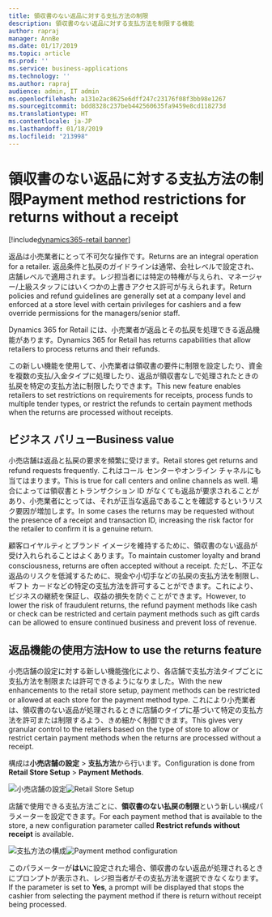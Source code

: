 ```yaml
---
title: 領収書のない返品に対する支払方法の制限
description: 領収書のない返品に対する支払方法を制限する機能
author: rapraj
manager: AnnBe
ms.date: 01/17/2019
ms.topic: article
ms.prod: ''
ms.service: business-applications
ms.technology: ''
ms.author: rapraj
audience: admin, IT admin
ms.openlocfilehash: a131e2ac8625e6dff247c23176f08f3bb98e1267
ms.sourcegitcommit: bdd8328c237beb442560635fa9459e8cd118273d
ms.translationtype: HT
ms.contentlocale: ja-JP
ms.lasthandoff: 01/18/2019
ms.locfileid: "213998"
---
```

# <a name="payment-method-restrictions-for-returns-without-a-receipt"></a><span data-ttu-id="3c5ba-103">領収書のない返品に対する支払方法の制限</span><span class="sxs-lookup"><span data-stu-id="3c5ba-103">Payment method restrictions for returns without a receipt</span></span>


[!include[dynamics365-retail banner](../includes/dynamics365-retail.md)]

<span data-ttu-id="3c5ba-104">返品は小売業者にとって不可欠な操作です。</span><span class="sxs-lookup"><span data-stu-id="3c5ba-104">Returns are an integral operation for a retailer.</span></span> <span data-ttu-id="3c5ba-105">返品条件と払戻のガイドラインは通常、会社レベルで設定され、店舗レベルで適用されます。レジ担当者には特定の特権が与えられ、マネージャー/上級スタッフにはいくつかの上書きアクセス許可が与えられます。</span><span class="sxs-lookup"><span data-stu-id="3c5ba-105">Return policies and refund guidelines are generally set at a company level and enforced at a store level with certain privileges for cashiers and a few override permissions for the managers/senior staff.</span></span> 

<span data-ttu-id="3c5ba-106">Dynamics 365 for Retail には、小売業者が返品とその払戻を処理できる返品機能があります。</span><span class="sxs-lookup"><span data-stu-id="3c5ba-106">Dynamics 365 for Retail has returns capabilities that allow retailers to process returns and their refunds.</span></span> 

<span data-ttu-id="3c5ba-107">この新しい機能を使用して、小売業者は領収書の要件に制限を設定したり、資金を複数の支払/入金タイプに処理したり、返品が領収書なしで処理されたときの払戻を特定の支払方法に制限したりできます。</span><span class="sxs-lookup"><span data-stu-id="3c5ba-107">This new feature enables retailers to set restrictions on requirements for receipts, process funds to multiple tender types, or restrict the refunds to certain payment methods when the returns are processed without receipts.</span></span> 

## <a name="business-value"></a><span data-ttu-id="3c5ba-108">ビジネス バリュー</span><span class="sxs-lookup"><span data-stu-id="3c5ba-108">Business value</span></span>
<span data-ttu-id="3c5ba-109">小売店舗は返品と払戻の要求を頻繁に受けます。</span><span class="sxs-lookup"><span data-stu-id="3c5ba-109">Retail stores get returns and refund requests frequently.</span></span> <span data-ttu-id="3c5ba-110">これはコール センターやオンライン チャネルにも当てはまります。</span><span class="sxs-lookup"><span data-stu-id="3c5ba-110">This is true for call centers and online channels as well.</span></span> <span data-ttu-id="3c5ba-111">場合によっては領収書とトランザクション ID がなくても返品が要求されることがあり、小売業者にとっては、それが正当な返品であることを確認するというリスク要因が増加します。</span><span class="sxs-lookup"><span data-stu-id="3c5ba-111">In some cases the returns may be requested without the presence of a receipt and transaction ID, increasing the risk factor for the retailer to confirm it is a genuine return.</span></span> 

<span data-ttu-id="3c5ba-112">顧客ロイヤルティとブランド イメージを維持するために、領収書のない返品が受け入れられることはよくあります。</span><span class="sxs-lookup"><span data-stu-id="3c5ba-112">To maintain customer loyalty and brand consciousness, returns are often accepted without a receipt.</span></span> <span data-ttu-id="3c5ba-113">ただし、不正な返品のリスクを低減するために、現金や小切手などの払戻の支払方法を制限し、ギフト カードなどの特定の支払方法を許可することができます。これにより、ビジネスの継続を保証し、収益の損失を防ぐことができます。</span><span class="sxs-lookup"><span data-stu-id="3c5ba-113">However, to lower the risk of fraudulent returns, the refund payment methods like cash or check can be restricted and certain payment methods such as gift cards can be allowed to ensure continued business and prevent loss of revenue.</span></span> 

## <a name="how-to-use-the-returns-feature"></a><span data-ttu-id="3c5ba-114">返品機能の使用方法</span><span class="sxs-lookup"><span data-stu-id="3c5ba-114">How to use the returns feature</span></span>
<span data-ttu-id="3c5ba-115">小売店舗の設定に対する新しい機能強化により、各店舗で支払方法タイプごとに支払方法を制限または許可できるようになりました。</span><span class="sxs-lookup"><span data-stu-id="3c5ba-115">With the new enhancements to the retail store setup, payment methods can be restricted or allowed at each store for the payment method type.</span></span> <span data-ttu-id="3c5ba-116">これにより小売業者は、領収書のない返品が処理されるときに店舗のタイプに基づいて特定の支払方法を許可または制限するよう、きめ細かく制御できます。</span><span class="sxs-lookup"><span data-stu-id="3c5ba-116">This gives very granular control to the retailers based on the type of store to allow or restrict certain payment methods when the returns are processed without a receipt.</span></span> 

<span data-ttu-id="3c5ba-117">構成は**小売店舗の設定** \> **支払方法**から行います。</span><span class="sxs-lookup"><span data-stu-id="3c5ba-117">Configuration is done from **Retail Store Setup** \> **Payment Methods**.</span></span>

<span data-ttu-id="3c5ba-118">![小売店舗の設定](../../media/NoReceiptReturns1.png "小売店舗の設定")</span><span class="sxs-lookup"><span data-stu-id="3c5ba-118">![Retail Store Setup](../../media/NoReceiptReturns1.png "Retail Store Setup")</span></span> 

<span data-ttu-id="3c5ba-119">店舗で使用できる支払方法ごとに、**領収書のない払戻の制限**という新しい構成パラメーターを設定できます。</span><span class="sxs-lookup"><span data-stu-id="3c5ba-119">For each payment method that is available to the store, a new configuration parameter called **Restrict refunds without receipt** is available.</span></span> 

<span data-ttu-id="3c5ba-120">![支払方法の構成](../../media/NoReceiptReturns2.png  "支払方法の構成")</span><span class="sxs-lookup"><span data-stu-id="3c5ba-120">![Payment method configuration](../../media/NoReceiptReturns2.png  "Payment method configuration")</span></span> 

<span data-ttu-id="3c5ba-121">このパラメーターが**はい**に設定された場合、領収書のない返品が処理されるときにプロンプトが表示され、レジ担当者がその支払方法を選択できなくなります。</span><span class="sxs-lookup"><span data-stu-id="3c5ba-121">If the parameter is set to **Yes**, a prompt will be displayed that stops the cashier from selecting the payment method if there is return without receipt being processed.</span></span> 
